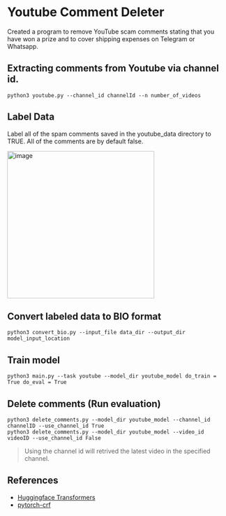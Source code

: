 # Youtube Comment Deleter

Created a program to remove YouTube scam comments stating that you have won a prize and to cover shipping expenses on Telegram or Whatsapp. 


## Extracting comments from Youtube via channel id. 

```
python3 youtube.py --channel_id channelId --n number_of_videos
```

## Label Data 

Label all of the spam comments saved in the youtube_data directory to TRUE. All of the comments are by default false. 

<img width="337" alt="image" src="https://user-images.githubusercontent.com/35375203/188513691-a3e1e33e-cffc-4462-b550-d4725914824f.png">

## Convert labeled data to BIO format

```
python3 convert_bio.py --input_file data_dir --output_dir model_input_location
```

## Train model 

```
python3 main.py --task youtube --model_dir youtube_model do_train = True do_eval = True
```

## Delete comments (Run evaluation) 

```
python3 delete_comments.py --model_dir youtube_model --channel_id channelID --use_channel_id True
python3 delete_comments.py --model_dir youtube_model --video_id videoID --use_channel_id False
```

> Using the channel id will retrived the latest video in the specified channel. 

## References

- [Huggingface Transformers](https://github.com/huggingface/transformers)
- [pytorch-crf](https://github.com/kmkurn/pytorch-crf)

